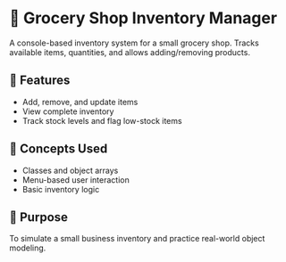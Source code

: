 # 🛒 Grocery Shop Inventory Manager

A console-based inventory system for a small grocery shop. Tracks available items, quantities, and allows adding/removing products.

## 📌 Features

- Add, remove, and update items
- View complete inventory
- Track stock levels and flag low-stock items

## 🧰 Concepts Used

- Classes and object arrays
- Menu-based user interaction
- Basic inventory logic

## 🚀 Purpose

To simulate a small business inventory and practice real-world object modeling.
